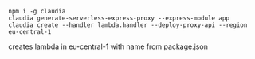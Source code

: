 ```
npm i -g claudia
claudia generate-serverless-express-proxy --express-module app
claudia create --handler lambda.handler --deploy-proxy-api --region eu-central-1

```
creates lambda in eu-central-1 with name from package.json
